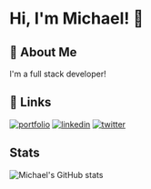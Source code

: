 
# Hi, I'm Michael! 👋

## 🚀 About Me
I'm a full stack developer!

  
  
## 🔗 Links
[![portfolio](https://img.shields.io/badge/my_portfolio-000?style=for-the-badge&logo=ko-fi&logoColor=white)](https://michaeloliver.dev/)
[![linkedin](https://img.shields.io/badge/linkedin-0A66C2?style=for-the-badge&logo=linkedin&logoColor=white)](https://linkedin.com/in/michael-0liver)
[![twitter](https://img.shields.io/badge/twitter-1DA1F2?style=for-the-badge&logo=twitter&logoColor=white)](https://twitter.com/michaeloliver__)

  
## Stats

![Michael's GitHub stats](https://github-readme-stats.vercel.app/api?username=michaeloliverx&show_icons=true&count_private=truebg_color=00000000&text_color=777)

